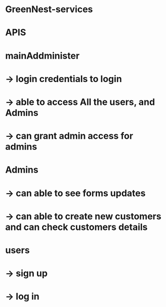 # GreenNest-services

# APIS
# mainAddminister
   # -> login credentials to login
   # -> able to access All the users, and Admins
   # -> can grant admin access for admins
# Admins
   # -> can able to see forms updates
   # -> can able to create new customers and can check customers details
# users
   # -> sign up
   # -> log in